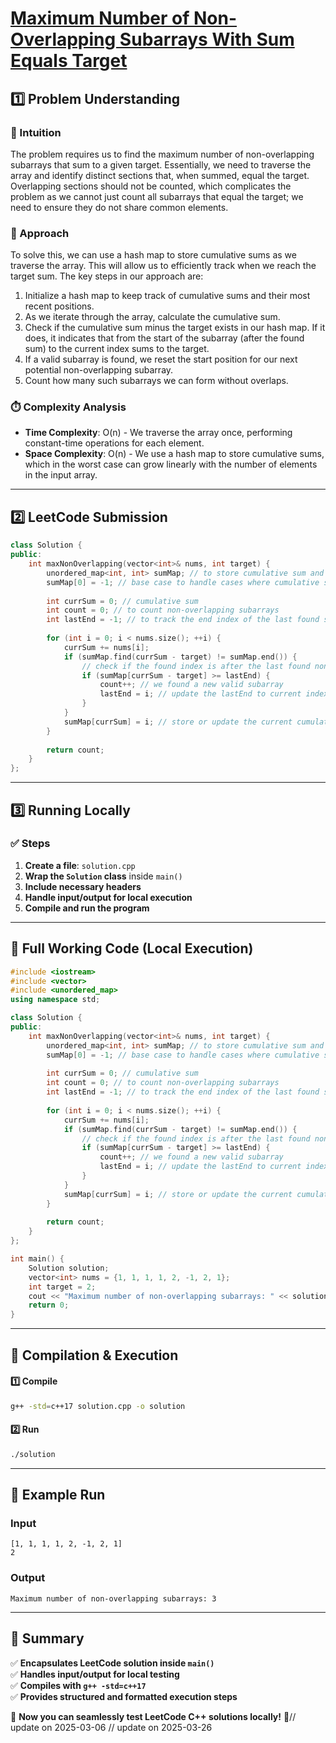 # **[Maximum Number of Non-Overlapping Subarrays With Sum Equals Target](https://leetcode.com/problems/maximum-number-of-non-overlapping-subarrays-with-sum-equals-target/description/)**  

## **1️⃣ Problem Understanding**  
### **📌 Intuition**  
The problem requires us to find the maximum number of non-overlapping subarrays that sum to a given target. Essentially, we need to traverse the array and identify distinct sections that, when summed, equal the target. Overlapping sections should not be counted, which complicates the problem as we cannot just count all subarrays that equal the target; we need to ensure they do not share common elements.  

### **🚀 Approach**  
To solve this, we can use a hash map to store cumulative sums as we traverse the array. This will allow us to efficiently track when we reach the target sum. The key steps in our approach are:
1. Initialize a hash map to keep track of cumulative sums and their most recent positions.
2. As we iterate through the array, calculate the cumulative sum.
3. Check if the cumulative sum minus the target exists in our hash map. If it does, it indicates that from the start of the subarray (after the found sum) to the current index sums to the target.
4. If a valid subarray is found, we reset the start position for our next potential non-overlapping subarray.
5. Count how many such subarrays we can form without overlaps.

### **⏱️ Complexity Analysis**  
- **Time Complexity**: O(n) - We traverse the array once, performing constant-time operations for each element.
- **Space Complexity**: O(n) - We use a hash map to store cumulative sums, which in the worst case can grow linearly with the number of elements in the input array.

---  

## **2️⃣ LeetCode Submission**  
```cpp
class Solution {
public:
    int maxNonOverlapping(vector<int>& nums, int target) {
        unordered_map<int, int> sumMap; // to store cumulative sum and its index
        sumMap[0] = -1; // base case to handle cases where cumulative sum equals target
        
        int currSum = 0; // cumulative sum
        int count = 0; // to count non-overlapping subarrays
        int lastEnd = -1; // to track the end index of the last found subarray
        
        for (int i = 0; i < nums.size(); ++i) {
            currSum += nums[i];
            if (sumMap.find(currSum - target) != sumMap.end()) {
                // check if the found index is after the last found non-overlapping subarray
                if (sumMap[currSum - target] >= lastEnd) {
                    count++; // we found a new valid subarray
                    lastEnd = i; // update the lastEnd to current index
                }
            }
            sumMap[currSum] = i; // store or update the current cumulative sum's index
        }
        
        return count;
    }
};
```  

---  

## **3️⃣ Running Locally**  
### **✅ Steps**  
1. **Create a file**: `solution.cpp`  
2. **Wrap the `Solution` class** inside `main()`  
3. **Include necessary headers**  
4. **Handle input/output for local execution**  
5. **Compile and run the program**  

---  

## **📝 Full Working Code (Local Execution)**  
```cpp
#include <iostream>
#include <vector>
#include <unordered_map>
using namespace std;

class Solution {
public:
    int maxNonOverlapping(vector<int>& nums, int target) {
        unordered_map<int, int> sumMap; // to store cumulative sum and its index
        sumMap[0] = -1; // base case to handle cases where cumulative sum equals target
        
        int currSum = 0; // cumulative sum
        int count = 0; // to count non-overlapping subarrays
        int lastEnd = -1; // to track the end index of the last found subarray
        
        for (int i = 0; i < nums.size(); ++i) {
            currSum += nums[i];
            if (sumMap.find(currSum - target) != sumMap.end()) {
                // check if the found index is after the last found non-overlapping subarray
                if (sumMap[currSum - target] >= lastEnd) {
                    count++; // we found a new valid subarray
                    lastEnd = i; // update the lastEnd to current index
                }
            }
            sumMap[currSum] = i; // store or update the current cumulative sum's index
        }
        
        return count;
    }
};

int main() {
    Solution solution;
    vector<int> nums = {1, 1, 1, 1, 2, -1, 2, 1};
    int target = 2;
    cout << "Maximum number of non-overlapping subarrays: " << solution.maxNonOverlapping(nums, target) << endl;
    return 0;
}
```  

---  

## **🔧 Compilation & Execution**  
#### **1️⃣ Compile**  
```bash
g++ -std=c++17 solution.cpp -o solution
```  

#### **2️⃣ Run**  
```bash
./solution
```  

---  

## **🎯 Example Run**  
### **Input**  
```
[1, 1, 1, 1, 2, -1, 2, 1]
2
```  
### **Output**  
```
Maximum number of non-overlapping subarrays: 3
```  

---  

## **📌 Summary**  
✅ **Encapsulates LeetCode solution inside `main()`**  
✅ **Handles input/output for local testing**  
✅ **Compiles with `g++ -std=c++17`**  
✅ **Provides structured and formatted execution steps**  

🚀 **Now you can seamlessly test LeetCode C++ solutions locally!** 🚀// update on 2025-03-06
// update on 2025-03-26
